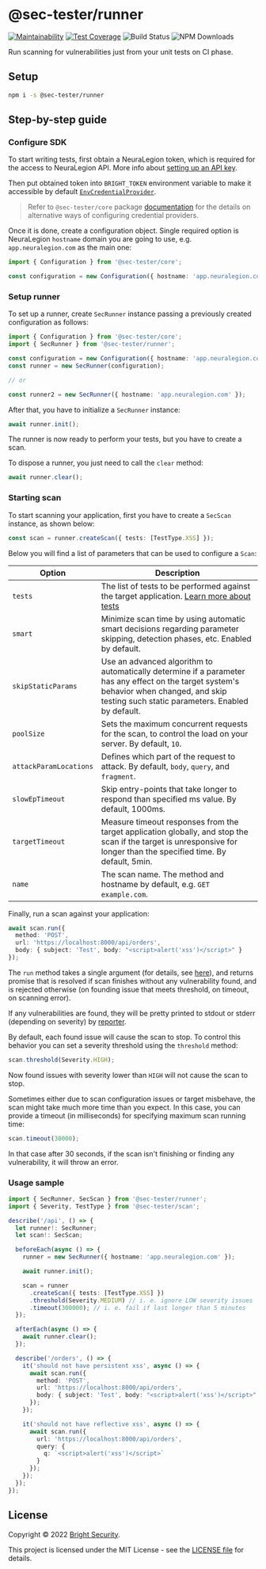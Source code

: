 # @sec-tester/runner

[![Maintainability](https://api.codeclimate.com/v1/badges/68d2f22b6a9e1e38ed21/maintainability)](https://codeclimate.com/github/NeuraLegion/sec-tester-js/maintainability)
[![Test Coverage](https://api.codeclimate.com/v1/badges/68d2f22b6a9e1e38ed21/test_coverage)](https://codeclimate.com/github/NeuraLegion/sec-tester-js/test_coverage)
![Build Status](https://github.com/NeuraLegion/sec-tester-js/actions/workflows/coverage.yml/badge.svg?branch=master&event=push)
![NPM Downloads](https://img.shields.io/npm/dw/@sec-tester/core)

Run scanning for vulnerabilities just from your unit tests on CI phase.

## Setup

```bash
npm i -s @sec-tester/runner
```

## Step-by-step guide

### Configure SDK

To start writing tests, first obtain a NeuraLegion token, which is required for the access to NeuraLegion API. More info about [setting up an API key](https://docs.brightsec.com/docs/manage-your-personal-account#manage-your-personal-api-keys-authentication-tokens).

Then put obtained token into `BRIGHT_TOKEN` environment variable to make it accessible by default [`EnvCredentialProvider`](https://github.com/NeuraLegion/sec-tester-js/tree/master/packages/core#envcredentialprovider).

> Refer to `@sec-tester/core` package [documentation](https://github.com/NeuraLegion/sec-tester-js/tree/master/packages/core#credentials) for the details on alternative ways of configuring credential providers.

Once it is done, create a configuration object. Single required option is NeuraLegion `hostname` domain you are going to use, e.g. `app.neuralegion.com` as the main one:

```ts
import { Configuration } from '@sec-tester/core';

const configuration = new Configuration({ hostname: 'app.neuralegion.com' });
```

### Setup runner

To set up a runner, create `SecRunner` instance passing a previously created configuration as follows:

```ts
import { Configuration } from '@sec-tester/core';
import { SecRunner } from '@sec-tester/runner';

const configuration = new Configuration({ hostname: 'app.neuralegion.com' });
const runner = new SecRunner(configuration);

// or

const runner2 = new SecRunner({ hostname: 'app.neuralegion.com' });
```

After that, you have to initialize a `SecRunner` instance:

```ts
await runner.init();
```

The runner is now ready to perform your tests, but you have to create a scan.

To dispose a runner, you just need to call the `clear` method:

```ts
await runner.clear();
```

### Starting scan

To start scanning your application, first you have to create a `SecScan` instance, as shown below:

```ts
const scan = runner.createScan({ tests: [TestType.XSS] });
```

Below you will find a list of parameters that can be used to configure a `Scan`:

| Option                 | Description                                                                                                                                                                                   |
| ---------------------- | --------------------------------------------------------------------------------------------------------------------------------------------------------------------------------------------- |
| `tests`                | The list of tests to be performed against the target application. [Learn more about tests](https://docs.brightsec.com/docs/vulnerability-guide)                                               |
| `smart`                | Minimize scan time by using automatic smart decisions regarding parameter skipping, detection phases, etc. Enabled by default.                                                                |
| `skipStaticParams`     | Use an advanced algorithm to automatically determine if a parameter has any effect on the target system's behavior when changed, and skip testing such static parameters. Enabled by default. |
| `poolSize`             | Sets the maximum concurrent requests for the scan, to control the load on your server. By default, `10`.                                                                                      |
| `attackParamLocations` | Defines which part of the request to attack. By default, `body`, `query`, and `fragment`.                                                                                                     |
| `slowEpTimeout`        | Skip entry-points that take longer to respond than specified ms value. By default, 1000ms.                                                                                                    |
| `targetTimeout`        | Measure timeout responses from the target application globally, and stop the scan if the target is unresponsive for longer than the specified time. By default, 5min.                         |
| `name`                 | The scan name. The method and hostname by default, e.g. `GET example.com`.                                                                                                                    |

Finally, run a scan against your application:

```ts
await scan.run({
  method: 'POST',
  url: 'https://localhost:8000/api/orders',
  body: { subject: 'Test', body: "<script>alert('xss')</script>" }
});
```

The `run` method takes a single argument (for details, see [here](https://github.com/NeuraLegion/sec-tester-js/tree/master/packages/scan#defining-a-target-for-attack)), and returns promise that is resolved if scan finishes without any vulnerability found, and is rejected otherwise (on founding issue that meets threshold, on timeout, on scanning error).

If any vulnerabilities are found, they will be pretty printed to stdout or stderr (depending on severity) by [reporter](https://github.com/NeuraLegion/sec-tester-js/tree/master/packages/reporter).

By default, each found issue will cause the scan to stop. To control this behavior you can set a severity threshold using the `threshold` method:

```ts
scan.threshold(Severity.HIGH);
```

Now found issues with severity lower than `HIGH` will not cause the scan to stop.

Sometimes either due to scan configuration issues or target misbehave, the scan might take much more time than you expect.
In this case, you can provide a timeout (in milliseconds) for specifying maximum scan running time:

```ts
scan.timeout(30000);
```

In that case after 30 seconds, if the scan isn't finishing or finding any vulnerability, it will throw an error.

### Usage sample

```ts
import { SecRunner, SecScan } from '@sec-tester/runner';
import { Severity, TestType } from '@sec-tester/scan';

describe('/api', () => {
  let runner!: SecRunner;
  let scan!: SecScan;

  beforeEach(async () => {
    runner = new SecRunner({ hostname: 'app.neuralegion.com' });

    await runner.init();

    scan = runner
      .createScan({ tests: [TestType.XSS] })
      .threshold(Severity.MEDIUM) // i. e. ignore LOW severity issues
      .timeout(300000); // i. e. fail if last longer than 5 minutes
  });

  afterEach(async () => {
    await runner.clear();
  });

  describe('/orders', () => {
    it('should not have persistent xss', async () => {
      await scan.run({
        method: 'POST',
        url: 'https://localhost:8000/api/orders',
        body: { subject: 'Test', body: "<script>alert('xss')</script>" }
      });
    });

    it('should not have reflective xss', async () => {
      await scan.run({
        url: 'https://localhost:8000/api/orders',
        query: {
          q: `<script>alert('xss')</script>`
        }
      });
    });
  });
});
```

## License

Copyright © 2022 [Bright Security](https://brightsec.com/).

This project is licensed under the MIT License - see the [LICENSE file](LICENSE) for details.
